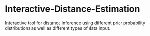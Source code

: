 # Interactive-Distance-Estimation
Interactive tool for distance inference using different prior probability distributions as well as different types of data input. 
